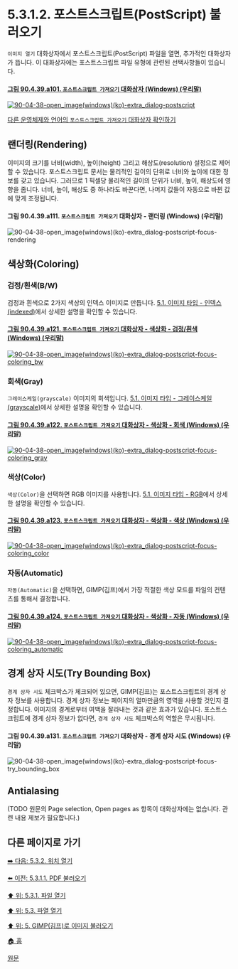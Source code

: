 # 5.3.1.2. 포스트스크립트(PostScript) 불러오기
`이미지 열기` 대화상자에서 포스트스크립트(PostScript) 파일을 열면, 추가적인 대화상자가 뜹니다. 이 대화상자에는 포스트스크립트 파일 유형에 관련된 선택사항들이 있습니다.

#### [그림 90.4.39.a101. `포스트스크립트 가져오기` 대화상자 (Windows) (우리말)](https://wonder13662.github.io/gimp/2.10.36_ko/90-04-39-import_from_postscript.html#%EA%B7%B8%EB%A6%BC-90439a101-%ED%8F%AC%EC%8A%A4%ED%8A%B8%EC%8A%A4%ED%81%AC%EB%A6%BD%ED%8A%B8-%EA%B0%80%EC%A0%B8%EC%98%A4%EA%B8%B0-%EB%8C%80%ED%99%94%EC%83%81%EC%9E%90-windows-%EC%9A%B0%EB%A6%AC%EB%A7%90)
[![90-04-38-open_image(windows)(ko)-extra_dialog-postscript](https://github.com/wonder13662/gimp/assets/15767104/b31fc9f9-07e1-4315-a4a2-6c7dcf601c68)](https://wonder13662.github.io/gimp/2.10.36_ko/90-04-39-import_from_postscript.html#%EA%B7%B8%EB%A6%BC-90439a101-%ED%8F%AC%EC%8A%A4%ED%8A%B8%EC%8A%A4%ED%81%AC%EB%A6%BD%ED%8A%B8-%EA%B0%80%EC%A0%B8%EC%98%A4%EA%B8%B0-%EB%8C%80%ED%99%94%EC%83%81%EC%9E%90-windows-%EC%9A%B0%EB%A6%AC%EB%A7%90)

[다른 운영체제와 언어의 `포스트스크립트 가져오기` 대화상자 확인하기](./90-04-39-import_from_postscript.md)

## 랜더링(Rendering)
이미지의 크기를 너비(width), 높이(height) 그리고 해상도(resolution) 설정으로 제어할 수 있습니다. 포스트스크립트 문서는 물리적인 길이의 단위로 너비와 높이에 대한 정보를 갖고 있습니다. 그러므로 1 픽셀당 물리적인 길이의 단위가 너비, 높이, 해상도에 영향을 줍니다. 너비, 높이, 해상도 중 하나라도 바꾼다면, 나머지 값들이 자동으로 바뀐 값에 맞게 조정됩니다.

#### 그림 90.4.39.a111. `포스트스크립트 가져오기` 대화상자 - 랜더링 (Windows) (우리말)
![90-04-38-open_image(windows)(ko)-extra_dialog-postscript-focus-rendering](https://github.com/wonder13662/gimp/assets/15767104/398f20d2-5366-456c-9ffe-84280704d9bf)

## 색상화(Coloring)
### 검정/흰색(B/W)
검정과 흰색으로 2가지 색상의 인덱스 이미지로 만듭니다. [5.1. 이미지 타입 - 인덱스(indexed)](https://wonder13662.github.io/gimp/2.10.36_ko/05-01-image-types.html#%EC%9D%B8%EB%8D%B1%EC%8A%A4indexed)에서 상세한 설명을 확인할 수 있습니다.

#### [그림 90.4.39.a121. `포스트스크립트 가져오기` 대화상자 - 색상화 - 검정/흰색 (Windows) (우리말)](https://wonder13662.github.io/gimp/2.10.36_ko/90-04-39-import_from_postscript.html#%EA%B7%B8%EB%A6%BC-90439a121-%ED%8F%AC%EC%8A%A4%ED%8A%B8%EC%8A%A4%ED%81%AC%EB%A6%BD%ED%8A%B8-%EA%B0%80%EC%A0%B8%EC%98%A4%EA%B8%B0-%EB%8C%80%ED%99%94%EC%83%81%EC%9E%90---%EC%83%89%EC%83%81%ED%99%94---%EA%B2%80%EC%A0%95%ED%9D%B0%EC%83%89-windows-%EC%9A%B0%EB%A6%AC%EB%A7%90)
[![90-04-38-open_image(windows)(ko)-extra_dialog-postscript-focus-coloring_bw](https://github.com/wonder13662/gimp/assets/15767104/0f22a599-7bf5-4618-8f10-b22f07d63875)](https://wonder13662.github.io/gimp/2.10.36_ko/90-04-39-import_from_postscript.html#%EA%B7%B8%EB%A6%BC-90439a121-%ED%8F%AC%EC%8A%A4%ED%8A%B8%EC%8A%A4%ED%81%AC%EB%A6%BD%ED%8A%B8-%EA%B0%80%EC%A0%B8%EC%98%A4%EA%B8%B0-%EB%8C%80%ED%99%94%EC%83%81%EC%9E%90---%EC%83%89%EC%83%81%ED%99%94---%EA%B2%80%EC%A0%95%ED%9D%B0%EC%83%89-windows-%EC%9A%B0%EB%A6%AC%EB%A7%90)

### 회색(Gray)
`그레이스케일(grayscale)` 이미지의 회색입니다. [5.1. 이미지 타입 - 그레이스케일(grayscale)](https://wonder13662.github.io/gimp/2.10.36_ko/05-01-image-types.html#%EA%B7%B8%EB%A0%88%EC%9D%B4%EC%8A%A4%EC%BC%80%EC%9D%BCgrayscale)에서 상세한 설명을 확인할 수 있습니다.

#### [그림 90.4.39.a122. `포스트스크립트 가져오기` 대화상자 - 색상화 - 회색 (Windows) (우리말)](https://wonder13662.github.io/gimp/2.10.36_ko/90-04-39-import_from_postscript.html#%EA%B7%B8%EB%A6%BC-90439a122-%ED%8F%AC%EC%8A%A4%ED%8A%B8%EC%8A%A4%ED%81%AC%EB%A6%BD%ED%8A%B8-%EA%B0%80%EC%A0%B8%EC%98%A4%EA%B8%B0-%EB%8C%80%ED%99%94%EC%83%81%EC%9E%90---%EC%83%89%EC%83%81%ED%99%94---%ED%9A%8C%EC%83%89-windows-%EC%9A%B0%EB%A6%AC%EB%A7%90)
[![90-04-38-open_image(windows)(ko)-extra_dialog-postscript-focus-coloring_gray](https://github.com/wonder13662/gimp/assets/15767104/aa033cfe-0363-439c-a8ab-c6537f685e9c)](https://wonder13662.github.io/gimp/2.10.36_ko/90-04-39-import_from_postscript.html#%EA%B7%B8%EB%A6%BC-90439a122-%ED%8F%AC%EC%8A%A4%ED%8A%B8%EC%8A%A4%ED%81%AC%EB%A6%BD%ED%8A%B8-%EA%B0%80%EC%A0%B8%EC%98%A4%EA%B8%B0-%EB%8C%80%ED%99%94%EC%83%81%EC%9E%90---%EC%83%89%EC%83%81%ED%99%94---%ED%9A%8C%EC%83%89-windows-%EC%9A%B0%EB%A6%AC%EB%A7%90)

### 색상(Color)
`색상(Color)`을 선택하면 RGB 이미지를 사용합니다. [5.1. 이미지 타입 - RGB](https://wonder13662.github.io/gimp/2.10.36_ko/05-01-image-types.html#rgb)에서 상세한 설명을 확인할 수 있습니다.

#### [그림 90.4.39.a123. `포스트스크립트 가져오기` 대화상자 - 색상화 - 색상 (Windows) (우리말)](https://wonder13662.github.io/gimp/2.10.36_ko/90-04-39-import_from_postscript.html#%EA%B7%B8%EB%A6%BC-90439a123-%ED%8F%AC%EC%8A%A4%ED%8A%B8%EC%8A%A4%ED%81%AC%EB%A6%BD%ED%8A%B8-%EA%B0%80%EC%A0%B8%EC%98%A4%EA%B8%B0-%EB%8C%80%ED%99%94%EC%83%81%EC%9E%90---%EC%83%89%EC%83%81%ED%99%94---%EC%83%89%EC%83%81-windows-%EC%9A%B0%EB%A6%AC%EB%A7%90)
[![90-04-38-open_image(windows)(ko)-extra_dialog-postscript-focus-coloring_color](https://github.com/wonder13662/gimp/assets/15767104/ac0ea23f-7c05-4838-901f-046c66286f9e)](https://wonder13662.github.io/gimp/2.10.36_ko/90-04-39-import_from_postscript.html#%EA%B7%B8%EB%A6%BC-90439a123-%ED%8F%AC%EC%8A%A4%ED%8A%B8%EC%8A%A4%ED%81%AC%EB%A6%BD%ED%8A%B8-%EA%B0%80%EC%A0%B8%EC%98%A4%EA%B8%B0-%EB%8C%80%ED%99%94%EC%83%81%EC%9E%90---%EC%83%89%EC%83%81%ED%99%94---%EC%83%89%EC%83%81-windows-%EC%9A%B0%EB%A6%AC%EB%A7%90)

### 자동(Automatic)
`자동(Automatic)`을 선택하면, GIMP(김프)에서 가장 적절한 색상 모드를 파일의 컨텐츠를 통해서 결정합니다.

#### [그림 90.4.39.a124. `포스트스크립트 가져오기` 대화상자 - 색상화 - 자동 (Windows) (우리말)](https://wonder13662.github.io/gimp/2.10.36_ko/90-04-39-import_from_postscript.html#%EA%B7%B8%EB%A6%BC-90439a124-%ED%8F%AC%EC%8A%A4%ED%8A%B8%EC%8A%A4%ED%81%AC%EB%A6%BD%ED%8A%B8-%EA%B0%80%EC%A0%B8%EC%98%A4%EA%B8%B0-%EB%8C%80%ED%99%94%EC%83%81%EC%9E%90---%EC%83%89%EC%83%81%ED%99%94---%EC%9E%90%EB%8F%99-windows-%EC%9A%B0%EB%A6%AC%EB%A7%90)
[![90-04-38-open_image(windows)(ko)-extra_dialog-postscript-focus-coloring_automatic](https://github.com/wonder13662/gimp/assets/15767104/b358edbf-e82f-40aa-b060-94358c3423ee)](https://wonder13662.github.io/gimp/2.10.36_ko/90-04-39-import_from_postscript.html#%EA%B7%B8%EB%A6%BC-90439a124-%ED%8F%AC%EC%8A%A4%ED%8A%B8%EC%8A%A4%ED%81%AC%EB%A6%BD%ED%8A%B8-%EA%B0%80%EC%A0%B8%EC%98%A4%EA%B8%B0-%EB%8C%80%ED%99%94%EC%83%81%EC%9E%90---%EC%83%89%EC%83%81%ED%99%94---%EC%9E%90%EB%8F%99-windows-%EC%9A%B0%EB%A6%AC%EB%A7%90)

## 경계 상자 시도(Try Bounding Box)
`경계 상자 시도` 체크박스가 체크되어 있으면, GIMP(김프)는 포스트스크립트의 경계 상자 정보를 사용합니다. 경계 상자 정보는 페이지의 얼마만큼의 영역을 사용할 것인지 결정합니다. 이미지의 경계로부터 여백을 잘라내는 것과 같은 효과가 있습니다. 포스트스크립트에 경계 상자 정보가 없다면, `경계 상자 시도` 체크박스의 역할은 무시됩니다.

#### 그림 90.4.39.a131. `포스트스크립트 가져오기` 대화상자 - 경계 상자 시도 (Windows) (우리말)
![90-04-38-open_image(windows)(ko)-extra_dialog-postscript-focus-try_bounding_box](https://github.com/wonder13662/gimp/assets/15767104/12023097-dfc8-4b5a-8ad0-899e3323429e)

## Antialasing

(TODO 원문의 Page selection, Open pages as 항목이 대화상자에는 없습니다. 관련 내용 제보가 필요합니다.)

## 다른 페이지로 가기

[➡️ 다음: 5.3.2. 위치 열기](./05-03-02-open-location.md)

[⬅️ 이전: 5.3.1.1. PDF 불러오기](./05-03-01-open-filex-01-import_from_pdf.md)

[⬆️ 위: 5.3.1. 파일 열기](./05-03-01-open-file.md)

[⬆️ 위: 5.3. 파열 열기](./05-03-00-opening-files.md)

[⬆️ 위: 5. GIMP(김프)로 이미지 불러오기](./05-00-getting-images-into-gimp.md)

[🏠 홈](./00-home.md)

[원문](https://docs.gimp.org/2.10/ko/gimp-using-fileformats-opening.html#file-ps-load)